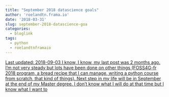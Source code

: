 ```yaml
---
title: "September 2018 datascience goals"
author: 'roelandtn.frama.io'
date: '2018-03-31'
slug: september-2018-datascience-goa
categories:
  - bloglink
tags:
  - python
  - roelandtnframaio
---
```


[Last updated: 2018-09-03 I know, I know, my last post was 2 months ago. I’m not very steady but lots have been done on other things (FOSS4G-fr 2018 program, a bread recipe that I can manage, writing a python course from scratch, that kind of things). Next step in my life will be in September at the end of my Master degree. I don’t know what I will do at that time but I know what I want to<i class="fas fa-external-link-alt"></i>](https://roelandtn.frama.io/post/september-2018-datascience-goals/)

